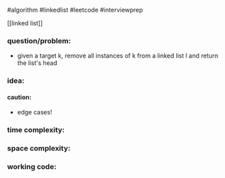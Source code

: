 #algorithm
#linkedlist
#leetcode
#interviewprep

[[linked list]]

### question/problem: 
- given a target k, remove all instances of k from a linked list l and return the list's head
### idea:

#### caution:
- edge cases! 

### time complexity:

### space complexity:

### working code:
``` python

```

